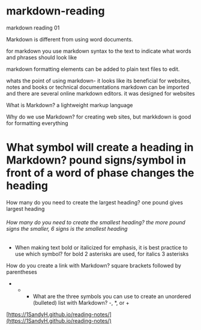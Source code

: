 # markdown-reading
markdown reading 01

Markdown is different from using word documents.

for markdown you use markdown syntax to the text to indicate what words and phrases should look like

markdown formatting elements can be added to plain text files to edit.

whats the point of using markdown- it looks like its beneficial for websites, notes and books or technical documentations
markdown can be imported and there are several online markdown editors. it was designed for websites

What is Markdown? a lightweight markup language

Why do we use Markdown? for creating web sites, but markkdown is good for formatting everything

# What symbol will create a heading in Markdown? pound signs/symbol in front of a word of phase changes the heading

How many do you need to create the largest heading? one pound gives largest heading

###### How many do you need to create the smallest heading? the more pound signs the smaller, 6 signs is the smallest heading

*  When making text bold or italicized for emphasis, it is best practice to use which symbol? for bold 2 asterisks are used, for italics 3 asterisks 

How do you create a link with Markdown? square brackets followed by parentheses

- * + What are the three symbols you can use to create an unordered (bulleted) list with Markdown? -, *, or +

[https://1SandyH.github.io/reading-notes/](https://1SandyH.github.io/reading-notes/)

